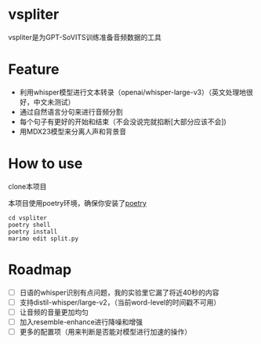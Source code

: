 # vspliter

vspliter是为GPT-SoVITS训练准备音频数据的工具

# Feature

- 利用whisper模型进行文本转录（openai/whisper-large-v3）（英文处理地很好，中文未测试）
- 通过自然语言分句来进行音频分割
- 每个句子有更好的开始和结束（不会没说完就掐断[大部分应该不会])
- 用MDX23模型来分离人声和背景音

# How to use

clone本项目

本项目使用poetry环境，确保你安装了[poetry](https://python-poetry.org/docs/)

```
cd vspliter
poetry shell
poetry install
marimo edit split.py
```

# Roadmap

- [ ] 日语的whisper识别有点问题，我的实验里它漏了将近40秒的内容
- [ ] 支持distil-whisper/large-v2，（当前word-level的时间戳不可用）
- [ ] 让音频的音量更加均匀
- [ ] 加入resemble-enhance进行降噪和增强
- [ ] 更多的配置项（用来判断是否能对模型进行加速的操作）